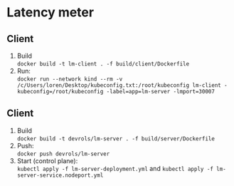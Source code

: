 # Latency meter

## Client
1. Build<br>`docker build -t lm-client . -f build/client/Dockerfile`
2. Run:<br>`docker run --network kind --rm -v /c/Users/loren/Desktop/kubeconfig.txt:/root/kubeconfig lm-client -kubeconfig=/root/kubeconfig -label=app=lm-server -lmport=30007`

## Client
1. Build<br>`docker build -t devrols/lm-server . -f build/server/Dockerfile`
2. Push:<br>`docker push devrols/lm-server`
3. Start (control plane):<br>`kubectl apply -f lm-server-deployment.yml` and `kubectl apply -f lm-server-service.nodeport.yml`